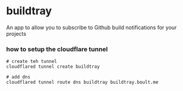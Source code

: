 # buildtray

An app to allow you to subscribe to Github build notifications for your projects


### how to setup the cloudflare tunnel

```
# create teh tunnel
cloudflared tunnel create buildtray

# add dns
cloudflared tunnel route dns buildtray buildtray.boult.me
```